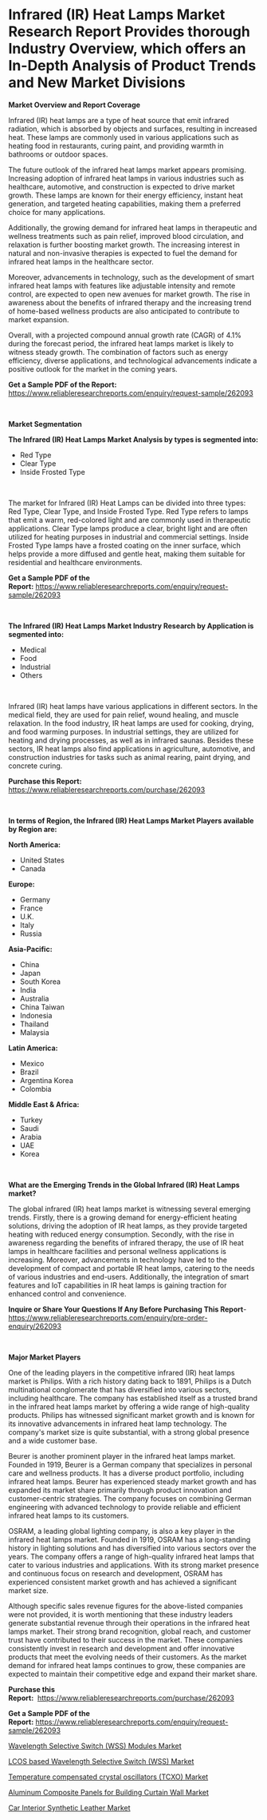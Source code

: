 <p><h1>Infrared (IR) Heat Lamps Market Research Report Provides thorough Industry Overview, which offers an In-Depth Analysis of Product Trends and New Market Divisions</h1></p><p><strong>Market Overview and Report Coverage</strong></p>
<p><p>Infrared (IR) heat lamps are a type of heat source that emit infrared radiation, which is absorbed by objects and surfaces, resulting in increased heat. These lamps are commonly used in various applications such as heating food in restaurants, curing paint, and providing warmth in bathrooms or outdoor spaces.</p><p>The future outlook of the infrared heat lamps market appears promising. Increasing adoption of infrared heat lamps in various industries such as healthcare, automotive, and construction is expected to drive market growth. These lamps are known for their energy efficiency, instant heat generation, and targeted heating capabilities, making them a preferred choice for many applications.</p><p>Additionally, the growing demand for infrared heat lamps in therapeutic and wellness treatments such as pain relief, improved blood circulation, and relaxation is further boosting market growth. The increasing interest in natural and non-invasive therapies is expected to fuel the demand for infrared heat lamps in the healthcare sector.</p><p>Moreover, advancements in technology, such as the development of smart infrared heat lamps with features like adjustable intensity and remote control, are expected to open new avenues for market growth. The rise in awareness about the benefits of infrared therapy and the increasing trend of home-based wellness products are also anticipated to contribute to market expansion.</p><p>Overall, with a projected compound annual growth rate (CAGR) of 4.1% during the forecast period, the infrared heat lamps market is likely to witness steady growth. The combination of factors such as energy efficiency, diverse applications, and technological advancements indicate a positive outlook for the market in the coming years.</p></p>
<p><strong>Get a Sample PDF of the Report:</strong> <a href="https://www.reliableresearchreports.com/enquiry/request-sample/262093">https://www.reliableresearchreports.com/enquiry/request-sample/262093</a></p>
<p>&nbsp;</p>
<p><strong>Market Segmentation</strong></p>
<p><strong>The Infrared (IR) Heat Lamps Market Analysis by types is segmented into:</strong></p>
<p><ul><li>Red Type</li><li>Clear Type</li><li>Inside Frosted Type</li></ul></p>
<p>&nbsp;</p>
<p><p>The market for Infrared (IR) Heat Lamps can be divided into three types: Red Type, Clear Type, and Inside Frosted Type. Red Type refers to lamps that emit a warm, red-colored light and are commonly used in therapeutic applications. Clear Type lamps produce a clear, bright light and are often utilized for heating purposes in industrial and commercial settings. Inside Frosted Type lamps have a frosted coating on the inner surface, which helps provide a more diffused and gentle heat, making them suitable for residential and healthcare environments.</p></p>
<p><strong>Get a Sample PDF of the Report:</strong>&nbsp;<a href="https://www.reliableresearchreports.com/enquiry/request-sample/262093">https://www.reliableresearchreports.com/enquiry/request-sample/262093</a></p>
<p>&nbsp;</p>
<p><strong>The Infrared (IR) Heat Lamps Market Industry Research by Application is segmented into:</strong></p>
<p><ul><li>Medical</li><li>Food</li><li>Industrial</li><li>Others</li></ul></p>
<p>&nbsp;</p>
<p><p>Infrared (IR) heat lamps have various applications in different sectors. In the medical field, they are used for pain relief, wound healing, and muscle relaxation. In the food industry, IR heat lamps are used for cooking, drying, and food warming purposes. In industrial settings, they are utilized for heating and drying processes, as well as in infrared saunas. Besides these sectors, IR heat lamps also find applications in agriculture, automotive, and construction industries for tasks such as animal rearing, paint drying, and concrete curing.</p></p>
<p><strong>Purchase this Report:</strong>&nbsp; <a href="https://www.reliableresearchreports.com/purchase/262093">https://www.reliableresearchreports.com/purchase/262093</a></p>
<p>&nbsp;</p>
<p><strong>In terms of Region, the Infrared (IR) Heat Lamps Market Players available by Region are:</strong></p>
<p>
    <p> <strong> North America: </strong>
        <ul>
            <li>United States</li>
            <li>Canada</li>
        </ul>
        </p> 
    <p> <strong> Europe: </strong>
        <ul>
            <li>Germany</li>
            <li>France</li>
            <li>U.K.</li>
            <li>Italy</li>
            <li>Russia</li>
        </ul>
        </p> 
    <p> <strong> Asia-Pacific: </strong>
        <ul>
            <li>China</li>
            <li>Japan</li>
            <li>South Korea</li>
            <li>India</li>
            <li>Australia</li>
            <li>China Taiwan</li>
            <li>Indonesia</li>
            <li>Thailand</li>
            <li>Malaysia</li>
        </ul>
        </p> 
    <p> <strong> Latin America: </strong>
        <ul>
            <li>Mexico</li>
            <li>Brazil</li>
            <li>Argentina Korea</li>
            <li>Colombia</li>
        </ul>
        </p> 
    <p> <strong> Middle East & Africa: </strong>
        <ul>
            <li>Turkey</li>
            <li>Saudi</li>
            <li>Arabia</li>
            <li>UAE</li>
            <li>Korea</li>
        </ul>
    </p>
    </p>
<p>&nbsp;</p>
<p><strong>What are the Emerging Trends in the Global Infrared (IR) Heat Lamps market?</strong></p>
<p><p>The global infrared (IR) heat lamps market is witnessing several emerging trends. Firstly, there is a growing demand for energy-efficient heating solutions, driving the adoption of IR heat lamps, as they provide targeted heating with reduced energy consumption. Secondly, with the rise in awareness regarding the benefits of infrared therapy, the use of IR heat lamps in healthcare facilities and personal wellness applications is increasing. Moreover, advancements in technology have led to the development of compact and portable IR heat lamps, catering to the needs of various industries and end-users. Additionally, the integration of smart features and IoT capabilities in IR heat lamps is gaining traction for enhanced control and convenience.</p></p>
<p><strong>Inquire or Share Your Questions If Any Before Purchasing This Report</strong>- <a href="https://www.reliableresearchreports.com/enquiry/pre-order-enquiry/262093">https://www.reliableresearchreports.com/enquiry/pre-order-enquiry/262093</a></p>
<p>&nbsp;</p>
<p><strong>Major Market Players</strong></p>
<p><p>One of the leading players in the competitive infrared (IR) heat lamps market is Philips. With a rich history dating back to 1891, Philips is a Dutch multinational conglomerate that has diversified into various sectors, including healthcare. The company has established itself as a trusted brand in the infrared heat lamps market by offering a wide range of high-quality products. Philips has witnessed significant market growth and is known for its innovative advancements in infrared heat lamp technology. The company's market size is quite substantial, with a strong global presence and a wide customer base.</p><p>Beurer is another prominent player in the infrared heat lamps market. Founded in 1919, Beurer is a German company that specializes in personal care and wellness products. It has a diverse product portfolio, including infrared heat lamps. Beurer has experienced steady market growth and has expanded its market share primarily through product innovation and customer-centric strategies. The company focuses on combining German engineering with advanced technology to provide reliable and efficient infrared heat lamps to its customers.</p><p>OSRAM, a leading global lighting company, is also a key player in the infrared heat lamps market. Founded in 1919, OSRAM has a long-standing history in lighting solutions and has diversified into various sectors over the years. The company offers a range of high-quality infrared heat lamps that cater to various industries and applications. With its strong market presence and continuous focus on research and development, OSRAM has experienced consistent market growth and has achieved a significant market size.</p><p>Although specific sales revenue figures for the above-listed companies were not provided, it is worth mentioning that these industry leaders generate substantial revenue through their operations in the infrared heat lamps market. Their strong brand recognition, global reach, and customer trust have contributed to their success in the market. These companies consistently invest in research and development and offer innovative products that meet the evolving needs of their customers. As the market demand for infrared heat lamps continues to grow, these companies are expected to maintain their competitive edge and expand their market share.</p></p>
<p><strong>Purchase this Report:</strong>&nbsp;&nbsp;<a href="https://www.reliableresearchreports.com/purchase/262093">https://www.reliableresearchreports.com/purchase/262093</a></p>
<p></p>
<p><strong>Get a Sample PDF of the Report:</strong>&nbsp;<a href="https://www.reliableresearchreports.com/enquiry/request-sample/262093">https://www.reliableresearchreports.com/enquiry/request-sample/262093</a></p>
<p><p><a href="https://www.linkedin.com/pulse/wavelength-selective-switch-wss-modules-market-research-report-waxae/">Wavelength Selective Switch (WSS) Modules Market</a></p><p><a href="https://www.linkedin.com/pulse/lcos-based-wavelength-selective-switch-wss-market-size-growth-okzpe/">LCOS based Wavelength Selective Switch (WSS) Market</a></p><p><a href="https://www.linkedin.com/pulse/temperature-compensated-crystal-oscillators-tcxo-market-bpbce/">Temperature compensated crystal oscillators (TCXO) Market</a></p><p><a href="https://medium.com/@dennismurphy47/aluminum-composite-panels-for-building-curtain-wall-market-size-cagr-trends-2024-2030-bfb870ecd185">Aluminum Composite Panels for Building Curtain Wall Market</a></p><p><a href="https://medium.com/@irwingibson727/car-interior-synthetic-leather-market-furnishes-information-on-market-share-market-trends-and-1215e9e11114">Car Interior Synthetic Leather Market</a></p></p>